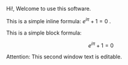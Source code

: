 Hi!, Welcome to use this software.

This is a simple inline formula: $e^{i\pi}+1=0$ .

This is a simple block formula:

$$e^{i\pi}+1=0$$

Attention: This second window text is editable.